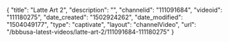 {
    "title": "Latte Art 2",
    "description": "",
    "channelid": "111091684",
    "videoid": "111180275",
    "date_created": "1502924262",
    "date_modified": "1504049177",
    "type": "captivate",
    "layout": "channelVideo",
    "url": "\/bbbusa-latest-videos\/latte-art-2\/111091684-111180275"
}